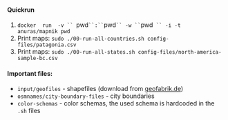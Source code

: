 #### Quickrun

1. `docker  run  -v `` `pwd` ``:`` `pwd` `` -w `` `pwd` `` -i -t  anuras/mapnik pwd`
2. Print maps: `sudo ./00-run-all-countries.sh config-files/patagonia.csv`
3. Print maps: `sudo ./00-run-all-states.sh config-files/north-america-sample-bc.csv`

#### Important files:
* `input/geofiles` - shapefiles (download from [geofabrik.de](https://download.geofabrik.de))
* `osmnames/city-boundary-files` - city boundaries
* `color-schemas` - color schemas, the used schema is hardcoded in the `.sh` files